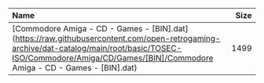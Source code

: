 |Name|Size|
|:---|---:|
|[Commodore Amiga - CD - Games - [BIN].dat](https://raw.githubusercontent.com/open-retrogaming-archive/dat-catalog/main/root/basic/TOSEC-ISO/Commodore/Amiga/CD/Games/[BIN]/Commodore Amiga - CD - Games - [BIN].dat)|1499|
